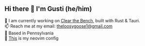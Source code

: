 ## Hi there 👋 I'm Gusti (he/him)

🏀 I am currently working on [Clear the Bench](https://github.com/theloosygoose/clear-the-bench), built with Rust & Tauri.
<br>
📫 Reach me at my email: theloosygoose1@gmail.com
<br>
📍 Based in Pennsylvania
<br>
💬 [This](https://github.com/theloosygoose/nvim-config) is my neovim config


<!--
**theloosygoose/theloosygoose** is a ✨ _special_ ✨ repository because its `README.md` (this file) appears on your GitHub profile.

Here are some ideas to get you started:

- 🔭 I’m currently working on ...
- 🌱 I’m currently learning ...
- 👯 I’m looking to collaborate on ...
- 🤔 I’m looking for help with ...
- 💬 Ask me about ...
- 📫 How to reach me: ...
- 😄 Pronouns: ...
- ⚡ Fun fact: ...
-->
